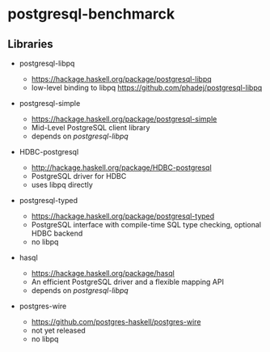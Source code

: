# postgresql-benchmarck

## Libraries

- postgresql-libpq
  - https://hackage.haskell.org/package/postgresql-libpq
  - low-level binding to libpq https://github.com/phadej/postgresql-libpq

- postgresql-simple
  - https://hackage.haskell.org/package/postgresql-simple
  - Mid-Level PostgreSQL client library
  - depends on *postgresql-libpq*

- HDBC-postgresql
  - http://hackage.haskell.org/package/HDBC-postgresql
  - PostgreSQL driver for HDBC
  - uses libpq directly

- postgresql-typed
  - https://hackage.haskell.org/package/postgresql-typed
  - PostgreSQL interface with compile-time SQL type checking, optional HDBC backend
  - no libpq

- hasql
  - https://hackage.haskell.org/package/hasql
  - An efficient PostgreSQL driver and a flexible mapping API
  - depends on *postgresql-libpq*

- postgres-wire
  - https://github.com/postgres-haskell/postgres-wire
  - not yet released
  - no libpq
